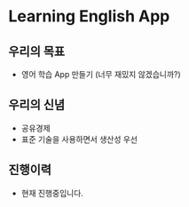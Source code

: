 # Learning English App

## 우리의 목표
- 영어 학습 App 만들기 (너무 재밌지 않겠습니까?) 


## 우리의 신념
- 공유경제
- 표준 기술을 사용하면서 생산성 우선


## 진행이력
- 현재 진행중입니다.
